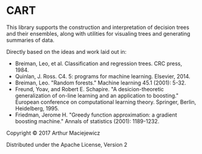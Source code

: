 # CART

This library supports the construction and interpretation of decision trees
and their ensembles, along with utilities for visualing trees and generating summaries of data. 


Directly based on the ideas and work laid out in:

  * Breiman, Leo, et al. Classification and regression trees. CRC press, 1984.
  * Quinlan, J. Ross. C4. 5: programs for machine learning. Elsevier, 2014.
  * Breiman, Leo. "Random forests." Machine learning 45.1 (2001): 5-32.
  * Freund, Yoav, and Robert E. Schapire. "A desicion-theoretic generalization of on-line learning and an application to boosting." European conference on computational learning theory. Springer, Berlin, Heidelberg, 1995.
  * Friedman, Jerome H. "Greedy function approximation: a gradient boosting machine." Annals of statistics (2001): 1189-1232.


Copyright © 2017 Arthur Maciejewicz

Distributed under the Apache License, Version 2
